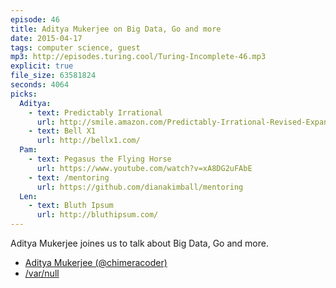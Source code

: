 ```yaml
---
episode: 46
title: Aditya Mukerjee on Big Data, Go and more
date: 2015-04-17
tags: computer science, guest
mp3: http://episodes.turing.cool/Turing-Incomplete-46.mp3
explicit: true
file_size: 63581824
seconds: 4064
picks:
  Aditya:
    - text: Predictably Irrational
      url: http://smile.amazon.com/Predictably-Irrational-Revised-Expanded-Decisions/dp/0061353248/ref=sr_1_1?ie=UTF8&qid=1428704392&sr=8-1
    - text: Bell X1
      url: http://bellx1.com/
  Pam:
    - text: Pegasus the Flying Horse
      url: https://www.youtube.com/watch?v=xA8DG2uFAbE
    - text: /mentoring
      url: https://github.com/dianakimball/mentoring
  Len:
    - text: Bluth Ipsum
      url: http://bluthipsum.com/
---
```


Aditya Mukerjee joines us to talk about Big Data, Go and more.

* [Aditya Mukerjee (@chimeracoder)](https://twitter.com/chimeracoder)
* [/var/null](http://varnull.adityamukerjee.net/)
